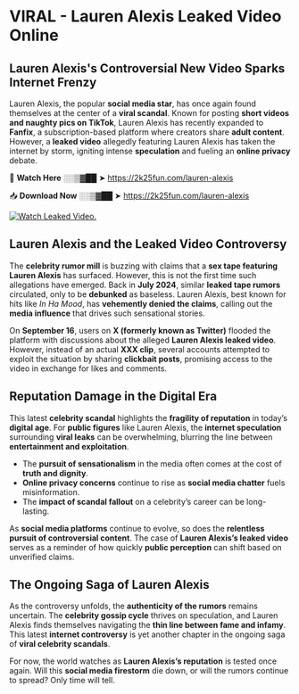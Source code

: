 # VIRAL - Lauren Alexis Leaked Video Online

## **Lauren Alexis's Controversial New Video Sparks Internet Frenzy**  

Lauren Alexis, the popular **social media star**, has once again found themselves at the center of a **viral scandal**. Known for posting **short videos and naughty pics on TikTok**, Lauren Alexis has recently expanded to **Fanfix**, a subscription-based platform where creators share **adult content**. However, a **leaked video** allegedly featuring Lauren Alexis has taken the internet by storm, igniting intense **speculation** and fueling an **online privacy** debate.  

🔴 **Watch Here** ░░▒▓██ ➤ https://2k25fun.com/lauren-alexis  

📥 **Download Now** ░░▒▓██ ➤ https://2k25fun.com/lauren-alexis  

[![Watch Leaked Video.](https://miro.medium.com/v2/resize:fit:828/format:webp/1*cilzJN44JGOrTw9NJCrNHA.gif "Watch Leaked Video")](https://2k25fun.com/lauren-alexis)

## **Lauren Alexis and the Leaked Video Controversy**  

The **celebrity rumor mill** is buzzing with claims that a **sex tape featuring Lauren Alexis** has surfaced. However, this is not the first time such allegations have emerged. Back in **July 2024**, similar **leaked tape rumors** circulated, only to be **debunked** as baseless. Lauren Alexis, best known for hits like *In Ha Mood*, has **vehemently denied the claims**, calling out the **media influence** that drives such sensational stories.  

On **September 16**, users on **X (formerly known as Twitter)** flooded the platform with discussions about the alleged **Lauren Alexis leaked video**. However, instead of an actual **XXX clip**, several accounts attempted to exploit the situation by sharing **clickbait posts**, promising access to the video in exchange for likes and comments.  

## **Reputation Damage in the Digital Era**  

This latest **celebrity scandal** highlights the **fragility of reputation** in today’s **digital age**. For **public figures** like Lauren Alexis, the **internet speculation** surrounding **viral leaks** can be overwhelming, blurring the line between **entertainment and exploitation**.  

- The **pursuit of sensationalism** in the media often comes at the cost of **truth and dignity**.  
- **Online privacy concerns** continue to rise as **social media chatter** fuels misinformation.  
- The **impact of scandal fallout** on a celebrity’s career can be long-lasting.  

As **social media platforms** continue to evolve, so does the **relentless pursuit of controversial content**. The case of **Lauren Alexis’s leaked video** serves as a reminder of how quickly **public perception** can shift based on unverified claims.  

## **The Ongoing Saga of Lauren Alexis**  

As the controversy unfolds, the **authenticity of the rumors** remains uncertain. The **celebrity gossip cycle** thrives on speculation, and Lauren Alexis finds themselves navigating the **thin line between fame and infamy**. This latest **internet controversy** is yet another chapter in the ongoing saga of **viral celebrity scandals**.  

For now, the world watches as **Lauren Alexis’s reputation** is tested once again. Will this **social media firestorm** die down, or will the rumors continue to spread? Only time will tell.